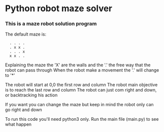 # Python robot maze solver

### This is a maze robot solution program

The default maze is:
```   
  . . . .
  . x x .
  . . . x
  x x . .

```
Explaining the maze the 'X' are the walls and the '.' the free way that the robot can pass through
When the robot make a movement the '.' will change to '*'

The robot will start at 0,0 the first row and column
The robot main objective is to reach the last row and column
The robot can just com right and down, or backtracking his action

If you want you can change the maze but keep in mind the robot only can go right and down

To run this code you'll need python3 only.
Run the main file (main.py) to see what happen
